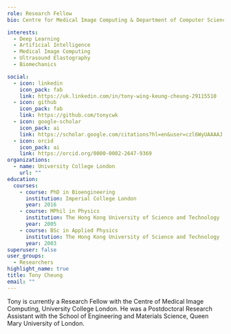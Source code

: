 ```yaml
---
role: Research Fellow
bio: Centre for Medical Image Computing & Department of Computer Science, University College London

interests:
  - Deep Learning
  - Artificial Intelligence
  - Medical Image Computing
  - Ultrasound Elastography
  - Biomechanics

social:
  - icon: linkedin
    icon_pack: fab
    link: https://uk.linkedin.com/in/tony-wing-keung-cheung-29115510
  - icon: github
    icon_pack: fab
    link: https://github.com/tonycwk
  - icon: google-scholar
    icon_pack: ai
    link: https://scholar.google.com/citations?hl=en&user=czl6WyUAAAAJ
  - icon: orcid
    icon_pack: ai
    link: https://orcid.org/0000-0002-2647-9369
organizations:
  - name: University College London
    url: ""
education:
  courses:
    - course: PhD in Bioengineering
      institution: Imperial College London
      year: 2016
    - course: MPhil in Physics
      institution: The Hong Kong University of Science and Technology
      year: 2005
    - course: BSc in Applied Physics
      institution: The Hong Kong University of Science and Technology
      year: 2003
superuser: false
user_groups:
  - Researchers
highlight_name: true
title: Tony Cheung
email: ""
---
```


Tony is currently a Research Fellow with the Centre of Medical Image Computing, University College London. He was a Postdoctoral Research Assistant with the School of Engineering and Materials Science, Queen Mary University of London.
